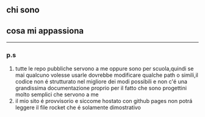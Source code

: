 ## chi sono

## cosa mi appassiona

------------------

### p.s

1. tutte le repo pubbliche servono a me oppure sono per scuola,quindi se mai qualcuno volesse usarle dovrebbe modificare qualche path o simili,il codice non é strutturato nel migliore dei modi possibili e non c'é una grandissima documentazione proprio per il fatto che sono progettini molto semplici che servono a me
2. il mio sito é provvisorio e siccome hostato con github pages non potrá leggere il file rocket che é solamente dimostrativo
